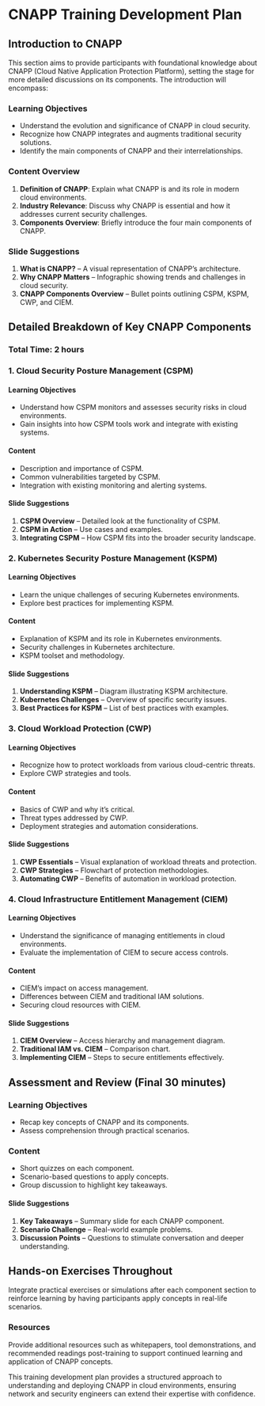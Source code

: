 # CNAPP Training Development Plan

## Introduction to CNAPP
This section aims to provide participants with foundational knowledge about CNAPP (Cloud Native Application Protection Platform), setting the stage for more detailed discussions on its components. The introduction will encompass:

### Learning Objectives
- Understand the evolution and significance of CNAPP in cloud security.
- Recognize how CNAPP integrates and augments traditional security solutions.
- Identify the main components of CNAPP and their interrelationships.

### Content Overview
1. **Definition of CNAPP**: Explain what CNAPP is and its role in modern cloud environments.
2. **Industry Relevance**: Discuss why CNAPP is essential and how it addresses current security challenges.
3. **Components Overview**: Briefly introduce the four main components of CNAPP.

### Slide Suggestions
1. **What is CNAPP?** – A visual representation of CNAPP’s architecture.
2. **Why CNAPP Matters** – Infographic showing trends and challenges in cloud security.
3. **CNAPP Components Overview** – Bullet points outlining CSPM, KSPM, CWP, and CIEM.

## Detailed Breakdown of Key CNAPP Components

### Total Time: 2 hours

### 1. Cloud Security Posture Management (CSPM)
#### Learning Objectives
- Understand how CSPM monitors and assesses security risks in cloud environments.
- Gain insights into how CSPM tools work and integrate with existing systems.

#### Content
- Description and importance of CSPM.
- Common vulnerabilities targeted by CSPM.
- Integration with existing monitoring and alerting systems.

#### Slide Suggestions
1. **CSPM Overview** – Detailed look at the functionality of CSPM.
2. **CSPM in Action** – Use cases and examples.
3. **Integrating CSPM** – How CSPM fits into the broader security landscape.

### 2. Kubernetes Security Posture Management (KSPM)
#### Learning Objectives
- Learn the unique challenges of securing Kubernetes environments.
- Explore best practices for implementing KSPM.

#### Content
- Explanation of KSPM and its role in Kubernetes environments.
- Security challenges in Kubernetes architecture.
- KSPM toolset and methodology.

#### Slide Suggestions
1. **Understanding KSPM** – Diagram illustrating KSPM architecture.
2. **Kubernetes Challenges** – Overview of specific security issues.
3. **Best Practices for KSPM** – List of best practices with examples.

### 3. Cloud Workload Protection (CWP)
#### Learning Objectives
- Recognize how to protect workloads from various cloud-centric threats.
- Explore CWP strategies and tools.

#### Content
- Basics of CWP and why it’s critical.
- Threat types addressed by CWP.
- Deployment strategies and automation considerations.

#### Slide Suggestions
1. **CWP Essentials** – Visual explanation of workload threats and protection.
2. **CWP Strategies** – Flowchart of protection methodologies.
3. **Automating CWP** – Benefits of automation in workload protection.

### 4. Cloud Infrastructure Entitlement Management (CIEM)
#### Learning Objectives
- Understand the significance of managing entitlements in cloud environments.
- Evaluate the implementation of CIEM to secure access controls.

#### Content
- CIEM’s impact on access management.
- Differences between CIEM and traditional IAM solutions.
- Securing cloud resources with CIEM.

#### Slide Suggestions
1. **CIEM Overview** – Access hierarchy and management diagram.
2. **Traditional IAM vs. CIEM** – Comparison chart.
3. **Implementing CIEM** – Steps to secure entitlements effectively.

## Assessment and Review (Final 30 minutes)
### Learning Objectives
- Recap key concepts of CNAPP and its components.
- Assess comprehension through practical scenarios.

### Content
- Short quizzes on each component.
- Scenario-based questions to apply concepts.
- Group discussion to highlight key takeaways.

#### Slide Suggestions
1. **Key Takeaways** – Summary slide for each CNAPP component.
2. **Scenario Challenge** – Real-world example problems.
3. **Discussion Points** – Questions to stimulate conversation and deeper understanding.

## Hands-on Exercises Throughout
Integrate practical exercises or simulations after each component section to reinforce learning by having participants apply concepts in real-life scenarios.

### Resources
Provide additional resources such as whitepapers, tool demonstrations, and recommended readings post-training to support continued learning and application of CNAPP concepts.

This training development plan provides a structured approach to understanding and deploying CNAPP in cloud environments, ensuring network and security engineers can extend their expertise with confidence.